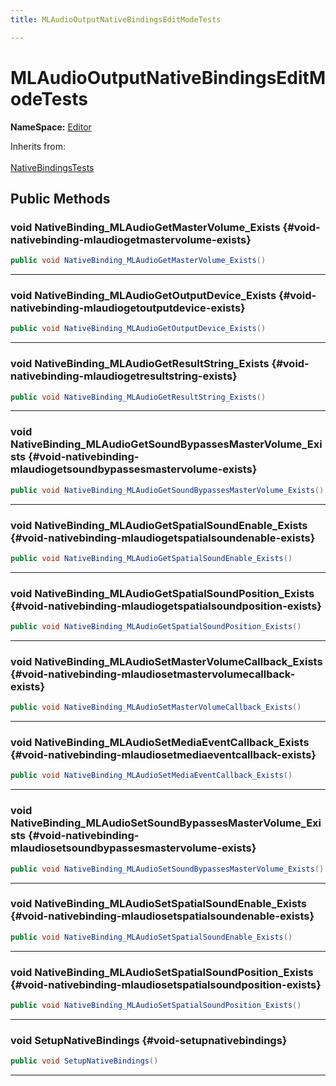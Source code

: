 ```yaml
---
title: MLAudioOutputNativeBindingsEditModeTests

---
```


# MLAudioOutputNativeBindingsEditModeTests



**NameSpace:** 
[Editor](/versioned_docs/version-22-Feb-2023/unity-api/api/Tests.Editor/Tests.Editor.md) 





Inherits from: <br></br>[NativeBindingsTests](/versioned_docs/version-22-Feb-2023/unity-api/api/Classes/NativeBindingsTests.md)




## Public Methods

### void NativeBinding_MLAudioGetMasterVolume_Exists {#void-nativebinding-mlaudiogetmastervolume-exists}

```csharp
public void NativeBinding_MLAudioGetMasterVolume_Exists()
```






-----------

### void NativeBinding_MLAudioGetOutputDevice_Exists {#void-nativebinding-mlaudiogetoutputdevice-exists}

```csharp
public void NativeBinding_MLAudioGetOutputDevice_Exists()
```






-----------

### void NativeBinding_MLAudioGetResultString_Exists {#void-nativebinding-mlaudiogetresultstring-exists}

```csharp
public void NativeBinding_MLAudioGetResultString_Exists()
```






-----------

### void NativeBinding_MLAudioGetSoundBypassesMasterVolume_Exists {#void-nativebinding-mlaudiogetsoundbypassesmastervolume-exists}

```csharp
public void NativeBinding_MLAudioGetSoundBypassesMasterVolume_Exists()
```






-----------

### void NativeBinding_MLAudioGetSpatialSoundEnable_Exists {#void-nativebinding-mlaudiogetspatialsoundenable-exists}

```csharp
public void NativeBinding_MLAudioGetSpatialSoundEnable_Exists()
```






-----------

### void NativeBinding_MLAudioGetSpatialSoundPosition_Exists {#void-nativebinding-mlaudiogetspatialsoundposition-exists}

```csharp
public void NativeBinding_MLAudioGetSpatialSoundPosition_Exists()
```






-----------

### void NativeBinding_MLAudioSetMasterVolumeCallback_Exists {#void-nativebinding-mlaudiosetmastervolumecallback-exists}

```csharp
public void NativeBinding_MLAudioSetMasterVolumeCallback_Exists()
```






-----------

### void NativeBinding_MLAudioSetMediaEventCallback_Exists {#void-nativebinding-mlaudiosetmediaeventcallback-exists}

```csharp
public void NativeBinding_MLAudioSetMediaEventCallback_Exists()
```






-----------

### void NativeBinding_MLAudioSetSoundBypassesMasterVolume_Exists {#void-nativebinding-mlaudiosetsoundbypassesmastervolume-exists}

```csharp
public void NativeBinding_MLAudioSetSoundBypassesMasterVolume_Exists()
```






-----------

### void NativeBinding_MLAudioSetSpatialSoundEnable_Exists {#void-nativebinding-mlaudiosetspatialsoundenable-exists}

```csharp
public void NativeBinding_MLAudioSetSpatialSoundEnable_Exists()
```






-----------

### void NativeBinding_MLAudioSetSpatialSoundPosition_Exists {#void-nativebinding-mlaudiosetspatialsoundposition-exists}

```csharp
public void NativeBinding_MLAudioSetSpatialSoundPosition_Exists()
```






-----------

### void SetupNativeBindings {#void-setupnativebindings}

```csharp
public void SetupNativeBindings()
```






-----------


